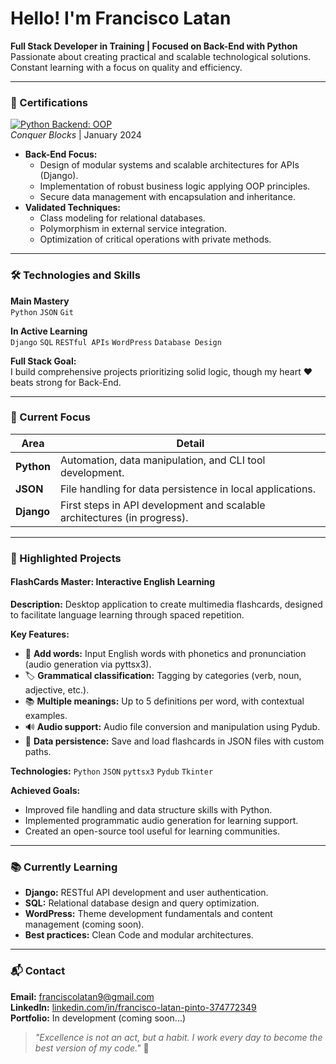 # Hello! I'm Francisco Latan  
**Full Stack Developer in Training | Focused on Back-End with Python**  
Passionate about creating practical and scalable technological solutions. Constant learning with a focus on quality and efficiency.  

---

### 📜 Certifications  
[![Python Backend: OOP](https://img.shields.io/badge/Certification-Python_Backend:OOP-3670A0?style=flat)](https://drive.google.com/file/d/1gxaF4QSK5wn72K5EstG8NI5HftKlEiDE/view?usp=sharing)  
*Conquer Blocks* | January 2024  

- **Back-End Focus:**  
  - Design of modular systems and scalable architectures for APIs (Django).  
  - Implementation of robust business logic applying OOP principles.  
  - Secure data management with encapsulation and inheritance.  
- **Validated Techniques:**  
  - Class modeling for relational databases.  
  - Polymorphism in external service integration.  
  - Optimization of critical operations with private methods.  

---

### 🛠 Technologies and Skills  
**Main Mastery**  
`Python` `JSON` `Git`  

**In Active Learning**  
`Django` `SQL` `RESTful APIs` `WordPress` `Database Design`  

**Full Stack Goal:**  
I build comprehensive projects prioritizing solid logic, though my heart ❤️ beats strong for Back-End.  

---

### 📌 Current Focus  
| **Area**       | **Detail**                                                                 |
|----------------|-----------------------------------------------------------------------------|
| **Python**     | Automation, data manipulation, and CLI tool development.                   |
| **JSON**       | File handling for data persistence in local applications.                  |
| **Django**     | First steps in API development and scalable architectures (in progress).   |  

---

### 🚀 Highlighted Projects  
#### **FlashCards Master: Interactive English Learning**  
**Description:** Desktop application to create multimedia flashcards, designed to facilitate language learning through spaced repetition.  

**Key Features:**  
- 📝 **Add words:** Input English words with phonetics and pronunciation (audio generation via pyttsx3).  
- 🏷️ **Grammatical classification:** Tagging by categories (verb, noun, adjective, etc.).  
- 📚 **Multiple meanings:** Up to 5 definitions per word, with contextual examples.  
- 🔊 **Audio support:** Audio file conversion and manipulation using Pydub.  
- 💾 **Data persistence:** Save and load flashcards in JSON files with custom paths.  

**Technologies:** `Python` `JSON` `pyttsx3` `Pydub` `Tkinter`  

**Achieved Goals:**  
- Improved file handling and data structure skills with Python.  
- Implemented programmatic audio generation for learning support.  
- Created an open-source tool useful for learning communities.  

---

### 📚 Currently Learning  
- **Django:** RESTful API development and user authentication.  
- **SQL:** Relational database design and query optimization.  
- **WordPress:** Theme development fundamentals and content management (coming soon).  
- **Best practices:** Clean Code and modular architectures.  

---

### 📬 Contact  
**Email:** franciscolatan9@gmail.com  
**LinkedIn:** [linkedin.com/in/francisco-latan-pinto-374772349](https://www.linkedin.com/in/francisco-latan-pinto-374772349)  
**Portfolio:** In development (coming soon...)  

> *"Excellence is not an act, but a habit. I work every day to become the best version of my code."* 🚀 
